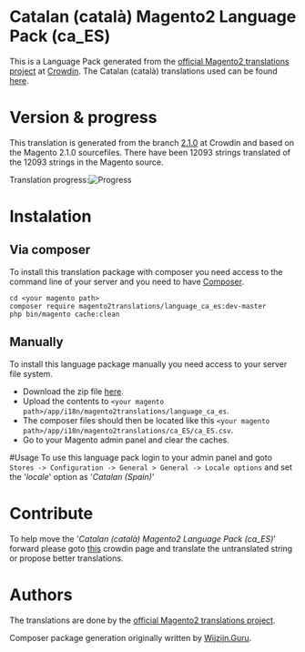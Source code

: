 # Catalan (català) Magento2 Language Pack (ca_ES)
This is a Language Pack generated from the [official Magento2 translations project](https://crowdin.com/project/magento-2) at [Crowdin](https://crowdin.com).
The Catalan (català) translations used can be found [here](https://crowdin.com/project/magento-2/ca).

# Version & progress
This translation is generated from the branch [2.1.0](https://crowdin.com/project/magento-2/ca#/2.1.0) at Crowdin and based on the Magento 2.1.0 sourcefiles.
There have been  12093 strings translated of the 12093 strings in the Magento source.

Translation progress:![Progress](http://progressed.io/bar/100)

# Instalation
## Via composer
To install this translation package with composer you need access to the command line of your server and you need to have [Composer](https://getcomposer.org).
```
cd <your magento path>
composer require magento2translations/language_ca_es:dev-master
php bin/magento cache:clean
```
## Manually
To install this language package manually you need access to your server file system.
* Download the zip file [here](https://github.com/Magento2Translations/language_ca_es/archive/master.zip).
* Upload the contents to `<your magento path>/app/i18n/magento2translations/language_ca_es`.
* The composer files should then be located like this `<your magento path>/app/i18n/magento2translations/ca_ES/ca_ES.csv`.
* Go to your Magento admin panel and clear the caches.

#Usage
To use this language pack login to your admin panel and goto `Stores -> Configuration -> General > General -> Locale options` and set the '*locale*' option as '*Catalan (Spain)*'

# Contribute
To help move the '*Catalan (català) Magento2 Language Pack (ca_ES)*' forward please goto [this](https://crowdin.com/project/magento-2/ca) crowdin page and translate the untranslated string or propose better translations.

# Authors
The translations are done by the [official Magento2 translations project](https://crowdin.com/project/magento-2).

Composer package generation originally written by [Wijzijn.Guru](http://www.wijzijn.guru/).
